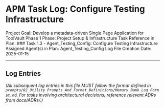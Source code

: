 # APM Task Log: Configure Testing Infrastructure

Project Goal: Develop a metadata-driven Single Page Application for ToolVault Phase 1
Phase: Project Setup & Infrastructure
Task Reference in Plan: ### Task 1.3 - Agent_Testing_Config: Configure Testing Infrastructure
Assigned Agent(s) in Plan: Agent_Testing_Config
Log File Creation Date: 2025-01-15

---

## Log Entries

*(All subsequent log entries in this file MUST follow the format defined in `prompts/02_Utility_Prompts_And_Format_Definitions/Memory_Bank_Log_Format.md`. For tasks involving architectural decisions, reference relevant ADRs from docs/ADRs/.)*